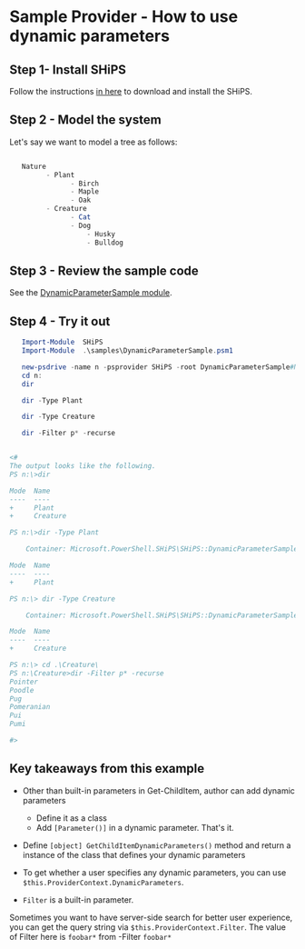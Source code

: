 # Sample Provider - How to use dynamic parameters

## Step 1- Install SHiPS

Follow the instructions [in here][readme] to download and install the SHiPS.

## Step 2 - Model the system

Let's say we want to model a tree as follows:

```powershell

   Nature
         - Plant
               - Birch
               - Maple
               - Oak
         - Creature
               - Cat
               - Dog
                   - Husky
                   - Bulldog
```

## Step 3 - Review the sample code

See the [DynamicParameterSample module][ds].

## Step 4 - Try it out

```powershell
   Import-Module  SHiPS
   Import-Module  .\samples\DynamicParameterSample.psm1

   new-psdrive -name n -psprovider SHiPS -root DynamicParameterSample#Nature
   cd n:
   dir

   dir -Type Plant

   dir -Type Creature

   dir -Filter p* -recurse


<#
The output looks like the following.
PS n:\>dir

Mode  Name
----  ----
+     Plant
+     Creature

PS n:\>dir -Type Plant

    Container: Microsoft.PowerShell.SHiPS\SHiPS::DynamicParameterSample#Nature

Mode  Name
----  ----
+     Plant

PS n:\> dir -Type Creature

    Container: Microsoft.PowerShell.SHiPS\SHiPS::DynamicParameterSample#Nature

Mode  Name
----  ----
+     Creature

PS n:\> cd .\Creature\
PS n:\Creature>dir -Filter p* -recurse
Pointer
Poodle
Pug
Pomeranian
Pui
Pumi

#>
```

## Key takeaways from this example

- Other than built-in parameters in Get-ChildItem, author can add dynamic parameters
  - Define it as a class
  - Add `[Parameter()]`  in a dynamic parameter. That's it.

- Define `[object] GetChildItemDynamicParameters()` method and return a instance of the class that defines your dynamic parameters
- To get whether a user specifies any dynamic parameters, you can use `$this.ProviderContext.DynamicParameters`.
- `Filter` is a built-in parameter.

Sometimes you want to have server-side search for better user experience,
you can get the query string via `$this.ProviderContext.Filter`.
The value of Filter here is ``foobar*`` from -Filter ``foobar*``

[readme]: ../../README.md#Installing-SHiPS
[ds]:DynamicParameter.psm1
